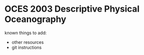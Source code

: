 # OCES 2003 Descriptive Physical Oceanography

known things to add:

* other resources
* git instructions
